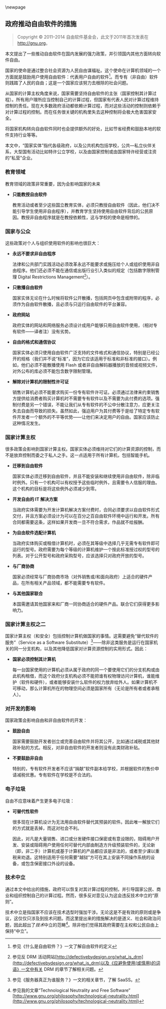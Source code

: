 \newpage
## 政府推动自由软件的措施

> Copyright © 2011–2014 自由软件基金会，此文于2011年首次发表在 <http://gnu.org>。

本文提出了一些推动自由软件在国内发展的强力政策，并引领国内其他方面转向软件自由。

国家的使命是通过整合社会资源为人民自由谋福祉。这个使命在计算机领域的一个方面就是鼓励用户使用自由软件：代表用户自由的软件[^gov-1]。而专有（非自由）软件则践踏了人民的自由；这是一个国家应该努力去根除的社会问题。

从国家的计算主权角度来说，国家需要坚持自由软件的主张（国家控制其计算过程）。所有用户理所应当控制自己的计算过程，但国家有代表人民对计算过程维持控制的责任。现在大多数政府活动都依赖计算过程，而对这些活动的控制则依赖于对计算过程的控制。而在任务很关键的机构里失去这种控制将会极大危害国家安全。

将国家机构转向自由软件同时也会提供额外的好处，比如节省经费和鼓励本地的软件支持行业等等。

本文中，“国家实体”指代各级政府，以及公共机构包括学校，公共—私立伙伴关系，大型国有活动比如特许公立学校，以及由国家控制或由国家特许经营或注资的“私营”企业。

### 教育领域

教育领域的政策非常重要，因为会影响国家的未来

- **只能教授自由软件**

  教育活动或者至少这些国立教育实体，必须只教授自由软件（因此，他们决不能引导学生使用非自由程序），并教育学生坚持使用自由软件背后的公民原因。教授非自由程序就是在教授依赖性，这与学校的使命是相悖的。

### 国家与公众

这些政策对个人与组织使用软件的影响也很巨大：

- **永远不要求非自由程序**

  法律和公共部门实践活动必须改革永远不能要求或施压给个人或组织使用非自由程序。他们还必须不能在通信或出版行业引入类似的规定（包括数字限制管理 Digital Restrictions Management[^gov-2]）。

- **只散播自由软件**

  国家实体无论在什么时候将软件公开散播，包括网页中包含或附带的程序，必须作为自由软件散播，且必须与只运行自由软件的平台兼容。

- **政府网站**

  政府实体的网站和网络服务必须设计成用户能够只用自由软件使用，（相对专有软件——译者注）没有劣势。

- **自由的格式和通信协议**

  国家实体必须只使用自由软件广泛支持的文件格式和通信协议，特别是已经公开的规格（我们并不说“标准”，因为它应该适用于标准和非标准的接口）。例如，他们必须不能散播使用 Flash 或者非自由解码器播放的音频或视频文件，对外公布的库必须不能包含数字限制管理。

- **解除对计算机的限制性许可证**

  销售计算机必须不能要求购买一份专有软件许可证。必须通过法律来约束销售方提供给消费者购买计算机时不需要专有软件以及不需要为此付费的选项。强制付费是另一个错误，不能让我们从专有软件的不公中分散注意力，应更关注失去自由而导致的损失。虽然如此，强迫用户为其付费等于是给了特定专有软件开发者一个额外的不平等优势——让他们来决定用户的自由。国家应该防止这种情况发生。

### 国家计算主权

很多政策会影响到国家计算主权。国家实体必须维持对它们的计算资源的控制，而不是放弃控制而委之于私人之手。这一点适用于所有计算机，包括智能手机。

- **迁移到自由软件**

  国家实体必须迁移到自由软件，并且不能安装和继续使用非自由软件，除非临时例外。只有一个机构可以有权授予这些临时例外，且需要令人信服的理由。这个机构的目标是将这些例外必须减少到零。

- **开发自由的 IT 解决方案**

  当政府实体需要为开发计算机解决方案付费时，合同必须要求以自由软件形式交付，并且方案必须设计为可以在百分之百自由软件环境中运行和开发。所有合同都需要这条，这样如果开发商一旦不符合需求，作品就不给报酬。

- **为自由软件选配计算机**

  当政府实体购买或租借计算机时，必须在其等级中选择几乎无需专有软件即可运行的型号。政府需要为每个等级的计算机维护一个按此标准授过权的型号的列表。对于公开型号和政府采购型号，应该选择只对政府开放的型号。

- **与厂商协商**

  国家必须经常与厂商协商市场（对外销售或/和面向政府）上适合的硬件产品，在所有相关产品领域，都不能需要专有软件。

- **与其他国家联合**

  本国需邀请其他国家来和厂商一同协商适合的硬件产品。联合它们获得更多影响力。

### 国家计算主权之二

国家计算主权（和安全）包括控制计算机做国家的事情。这需要避免“替代软件的服务”（Service as a Software Substitute）[^gov-3]——除非这类服务是运行在国家机关的同一分支机构，以及其他降低国家对计算资源控制的实用形式。因此：

- **国家必须控制其计算机**

  每一台国家使用的计算机必须从属于政府的同一个要使用它们的分支机构或由此机构租借，而这个政府分支机构必须不能把谁有权物理访问计算机，谁能维护（软件和硬件），或者能够安装什么软件的权力放弃给外人。如果计算机不可移动，那么计算机所在的物理空间必须是国家所有（无论是所有者或者承租人）。

### 对开发的影响

国家政策会影响自由和非自由软件的开发：

- **鼓励自由**

  国家需要鼓励开发者创立或完善自由软件并将其公开，比如通过减税或其他财政补贴的方式。相反，对非自由软件的开发者则没有此类财政补贴。

- **不要鼓励非自由**

  特别的，专有软件开发者不应该“捐献”软件副本给学校，并根据软件的售价申请减税优惠。专有软件在学校是不合法的。

### 电子垃圾

自由不应意味着产生更多电子垃圾：

- **可替代性软件**

  很多现在计算机设计为无法用自由软件替代其预装的软件。因此唯一解放它们的方式就是丢掉，而这对社会不利。

  因此，对凡是大量销售、进口或分发硬件接口保密或有意设限的，阻碍用户开发、安装或阻碍用户使用任何可替代内部由制造方升级预装软件的，无论新（即，非二手）计算机或基于计算机的产品都应该是非法的，或者至少课以重税来劝退。这特别适用于任何需要“越狱”方可在其上安装不同操作系统的设备，或包含保密接口外设的设备。

### 技术中立

通过本文中给出的措施，政府可以恢复对其计算过程的控制，并引导国家公民、商业和组织控制自己的计算过程。然而，很多反对意见认为这会违反技术中立的“原则”。

技术中立是指国家不应该在技术选型时强加干涉。无论这是不是有效的原则或是争议，这仅仅只涉及到技术问题。而这里提出来的措施解决的是道义、社会和政治问题，因此超出了*技术*中立的范畴[^gov-4]。除非他们觉得其政府需要在主权和公民自由上保持“中立”。

[^gov-1]: 参见《什么是自由软件？》一文了解自由软件的定义

[^gov-2]: 参见反 DRM 活动网站[http://defectivebydesign.org/what_is_drm](http://defectivebydesign.org/what_is_drm)以及《应避免使用(或慎用)的词语》一文中有关 DRM 的章节了解相关问题。

[^gov-3]: 参见《服务器真正为谁服务？》一文的相关章节，了解 SaaSS。

[^gov-4]: 参见我的文章“Technological Neutrality and Free Software” [http://www.gnu.org/philosophy/technological-neutrality.html](http://www.gnu.org/philosophy/technological-neutrality.html)
